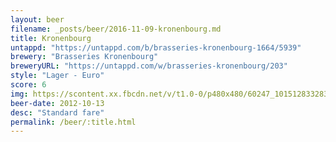 ```yaml
---
layout: beer
filename: _posts/beer/2016-11-09-kronenbourg.md
title: Kronenbourg
untappd: "https://untappd.com/b/brasseries-kronenbourg-1664/5939"
brewery: "Brasseries Kronenbourg"
breweryURL: "https://untappd.com/w/brasseries-kronenbourg/203"
style: "Lager - Euro"
score: 6
img: https://scontent.xx.fbcdn.net/v/t1.0-0/p480x480/60247_10151283328373745_1855333949_n.jpg?oh=9c8d294c58c6c57c0b1d81d517abff7b&oe=59145BF3
beer-date: 2012-10-13
desc: "Standard fare"
permalink: /beer/:title.html
---
```

